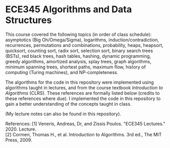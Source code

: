 # ECE345 Algorithms and Data Structures

This course covered the following topics (in order of class schedule): asymptotics (Big Oh/Omega/Sigma), logarithms, induction/contradiction, recurrences, permutations and combinations, probability, heaps, heapsort, quicksort, counting sort, radix sort, selection sort, binary search trees (BSTs), red black trees, hash tables, hashing, dynamic programming, greedy algorithms, amortized analysis, splay trees, graph algorithms, minimum spanning trees, shortest paths, maximum flow, history of computing (Turing machines), and NP-completeness.

The algorithms for the code in this repository were implemented using algorithms taught in lectures, and from the course textbook *Introduction to Algorithms* (CLRS). These references are formally listed below (credits to these references where due). I implemented the code in this repository to gain a better understanding of the concepts taught in class.  
  
(My lecture notes can also be found in this repository).

References:
[1] Veneris, Andreas, Dr, and Zissis Poulos. "ECE345 Lectures." 2020. Lecture.  
[2] Cormen, Thomas H., et al. Introduction to Algorithms. 3rd ed., The MIT Press, 2009. 
